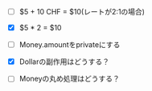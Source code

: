 - [ ] $5 + 10 CHF = $10(レートが2:1の場合)
- [x] $5 * 2 = $10
- [ ] Money.amountをprivateにする
- [x] Dollarの副作用はどうする？
- [ ] Moneyの丸め処理はどうする？

